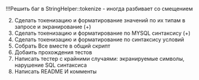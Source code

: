 !!!Решить баг в StringHelper::tokenize - иногда разбивает со смещением

2. Сделать токенизацию и форматирование значений по их типам в запросе и экранирование (+)
3. Сделать токенизацию и форматирование по MYSQL синтаксису (+)
4. Сделать токенизацию и форматирование по синтаксису условий
5. Собрать Все вместе в общий скрипт
6. Добаить прохождения тестов
7. Написать тестер с крайними случаями: экранируемые символы, нарушение SQL синтаксиса
8. Написать README И комменты
